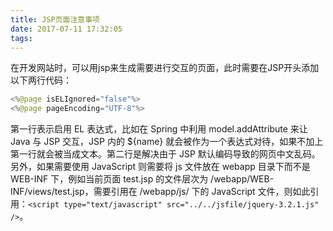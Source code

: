 ```yaml
---
title: JSP页面注意事项
date: 2017-07-11 17:32:05
tags:
---
```

在开发网站时，可以用jsp来生成需要进行交互的页面，此时需要在JSP开头添加以下两行代码：
```java
<%@page isELIgnored="false"%>
<%@page pageEncoding="UTF-8"%>
```
第一行表示启用 EL 表达式，比如在 Spring 中利用 model.addAttribute 来让 Java 与 JSP 交互，JSP 内的 ${name} 就会被作为一个表达式对待，如果不加上第一行就会被当成文本。第二行是解决由于 JSP 默认编码导致的网页中文乱码。
另外，如果需要使用 JavaScript 则需要将 js 文件放在 webapp 目录下而不是 WEB-INF 下，例如当前页面 test.jsp 的文件层次为 /webapp/WEB-INF/views/test.jsp，需要引用在 /webapp/js/ 下的 JavaScript 文件，则如此引用：`<script type="text/javascript" src="../../jsfile/jquery-3.2.1.js" />`。
